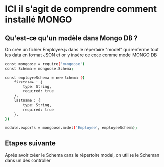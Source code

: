 # ICI il s'agit de comprendre comment installé MONGO  


## Qu'est-ce qu'un modèle dans Mongo DB ? 
On crée un fichier Employee.js dans le répertoire 
"model" qui renferme tout les data en format JSON
et on y insère ce code comme model MONGO DB

```bash
const mongoose = require('mongoose')
const Schema = mongoose.Schema;

const employeeSchema = new Schema ({
    firstname : {
        type: String,
        required: true
    },
    lastname : {
        type: String,
        required: true
    },
})

module.exports = mongoose.model('Employee', employeeSchema);
```

## Etapes suivante 
Après avoir créer le Schema dans le répertoire model, 
on utilise le Scheman dans un des controller